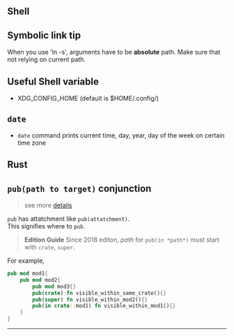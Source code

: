 Shell
---

## Symbolic link tip

When you use 'ln -s', arguments have to be **absolute** path. Make sure that not relying on current path.

## Useful Shell variable
- XDG_CONFIG_HOME (default is $HOME/.config/)

## `date`
- `date` command prints current time, day, year, day of the week on certain time zone
 

Rust
---

## `pub(path to target)` conjunction

>see more [details](https://doc.rust-lang.org/reference/visibility-and-privacy.html#pubin-path-pubcrate-pubsuper-and-pubself)

`pub` has attatchment like `pub(attatchment)`.  
This signifies where to `pub`. 

>**Edition Guide**
>Since 2018 editon, *path* for `pub(in *path*)` must start with `crate`, `super`.

For example,

```rust
pub mod mod1{
	pub mod mod2{
		pub mod mod3{}
		pub(crate) fn visible_within_same_crate(){}
		pub(super) fn visible_within_mod2(){}
		pub(in crate::mod1) fn visible_within_mod1(){}
	}
}
```

---
